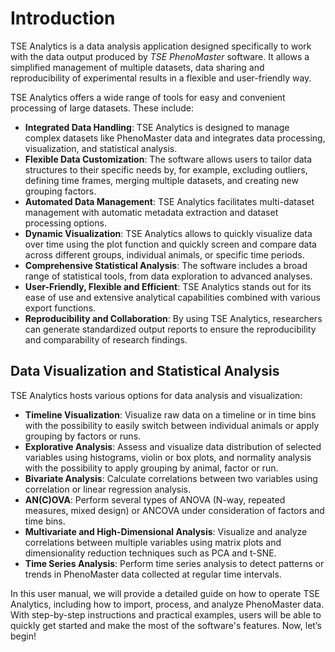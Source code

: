 # Introduction

TSE Analytics is a data analysis application designed specifically to work with the data output produced by *TSE PhenoMaster* software.
It allows a simplified management of multiple datasets, data sharing and reproducibility of experimental results in a flexible and user-friendly way.

TSE Analytics offers a wide range of tools for easy and convenient processing of large datasets. These include:

- **Integrated Data Handling**: TSE Analytics is designed to manage complex datasets like PhenoMaster data and integrates data processing, visualization, and statistical analysis.
- **Flexible Data Customization**: The software allows users to tailor data structures to their specific needs by, for example, excluding outliers, defining time frames, merging multiple datasets, and creating new grouping factors.
- **Automated Data Management**: TSE Analytics facilitates multi-dataset management with automatic metadata extraction and dataset processing options.
- **Dynamic Visualization**: TSE Analytics allows to quickly visualize data over time using the plot function and quickly screen and compare data across different groups, individual animals, or specific time periods.
- **Comprehensive Statistical Analysis**: The software includes a broad range of statistical tools, from data exploration to advanced analyses.
- **User-Friendly, Flexible and Efficient**: TSE Analytics stands out for its ease of use and extensive analytical capabilities combined with various export functions.
- **Reproducibility and Collaboration**: By using TSE Analytics, researchers can generate standardized output reports to ensure the reproducibility and comparability of research findings.

## Data Visualization and Statistical Analysis

TSE Analytics hosts various options for data analysis and visualization:

- **Timeline Visualization**: Visualize raw data on a timeline or in time bins with the possibility to easily switch between individual animals or apply grouping by factors or runs.
- **Explorative Analysis**: Assess and visualize data distribution of selected variables using histograms, violin or box plots, and normality analysis with the possibility to apply grouping by animal, factor or run.
- **Bivariate Analysis**: Calculate correlations between two variables using correlation or linear regression analysis.
- **AN(C)OVA**: Perform several types of ANOVA (N-way, repeated measures, mixed design) or ANCOVA under consideration of factors and time bins.
- **Multivariate and High-Dimensional Analysis**: Visualize and analyze correlations between multiple variables using matrix plots and dimensionality reduction techniques such as PCA and t-SNE.
- **Time Series Analysis**: Perform time series analysis to detect patterns or trends in PhenoMaster data collected at regular time intervals.

In this user manual, we will provide a detailed guide on how to operate TSE Analytics, including how to import, process, and analyze PhenoMaster data.
With step-by-step instructions and practical examples, users will be able to quickly get started and make the most of the software's features. Now, let’s begin!
